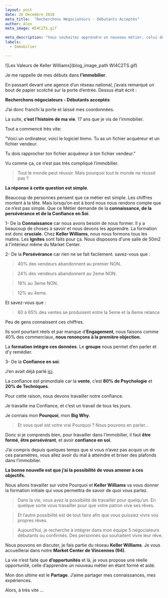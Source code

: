 ```yaml
---
layout: post
date: 26 Décembre 2018
meta_title:  "Recherchons Négociateurs - Débutants Acceptés"
author: Alex
meta_image: WI4C2TS.gif

meta_description: "Vous souhaitez apprendre un nouveau métier, celui de négociateur dans l'immobilier, alors lisez cet article."
labels:
  - Immobilier

---
```





![Les Valeurs de Keller Williams](blog_image_path WI4C2TS.gif)

Je me rappelle de mes débuts dans **l’immobilier**.

En passant devant une agence d’un réseau national, j’avais remarqué un bout de papier scotché sur la porte d’entrée. Dessus était écrit : 

**Recherchons négociateurs - Débutants acceptés**

J’ai donc franchi la porte et laissé mes coordonnées.

La suite, **c’est l’histoire de ma vie**. 17 ans que je vis de l’immobilier.

Tout a commencé très vite:

"Voici un ordinateur, voici le logiciel Immo. Tu as un fichier acquéreur et un fichier vendeur.

Tu dois rapprocher ton fichier acquéreur à ton fichier vendeur."

Vu comme ça, ce n’est pas très compliqué l’immobilier.

>Tout le monde peut réussir. Mais pourquoi tout le monde ne réussit pas ?

**La réponse à cette question est simple**. 

Beaucoup de personnes pensent que ce métier est simple. Les chiffres montent à la tête. Mais lorsqu’on est à bord nous nous rendons compte que ce n’est pas simple. Que ce Métier demande de la **connaissance, de la persévérance et de la Confiance en Soi**.

1- De la **Connaissance** car nous avons besoin de nous former. Il y a beaucoup de choses à savoir et nous devons les apprendre.
La formation est donc **cruciale**. Chez **Keller Williams**, nous nous formons tous les matins. Les **Ignites** sont faits pour ça.
Nous disposons d'une salle de 50m2 à l'intérieur même du Market Center.

2- De la **Persévérance** car rien ne se fait facilement.
savez-vous que :

>40% des vendeurs abandonnent au premier NON.

>24% des vendeurs abandonnent au 2eme NON.

>16% au 3eme NON.

>12% au 4eme.


Et savez-vous que : 

>60 à 65% des ventes se produisent entre la 5eme et la 6eme relance


Peu de gens connaissent ces chiffres. 

Ils sont pourtant réels et par manque d’**Engagement**, nous faisons comme 40% des commerciaux, **nous renonçons à la première objection.**


La **formation intègre ces données**. Le **groupe** nous permet d’en parler et d’y remédier.

3- De la **Confiance en soi**.

J’en avait déjà parlé [ici](https://www.alexandrecordani.com/blog/PourquoiJeDoisAvoirConfianceEnMoiDansLImmobilier).

La confiance est primordiale car la **vente**, c’est **80% de Psychologie** et **20% de Techniques**.

Pour cette raison, nous devons travailler notre confiance.

Je travaille ma Confiance, et c’est un travail de tous les jours.

Je connais mon **Pourquoi**, mon **Big Why**. 

>Et vous quel est votre vrai Pourquoi ? Nous pouvons en parler…

Donc si je comprends bien, pour travailler dans l’immobilier, il faut **être formé**, **être persévérant**, et avoir **confiance en soi**.

J’ai compris depuis quelques temps que si vous n’avez pas acquis un de ces paramètres, vous allez avoir du mal à atteindre et briser des plafonds dans l’immobilier.

**La bonne nouvelle est que j’ai la possibilité de vous amener à ces objectifs.**

Nous allons travailler sur votre Pourquoi et **Keller Williams** va vous donner la formation initiale qui vous permettra de savoir de quoi vous parlez. 




>Dans la vie, vous avez la possibilité de travailler pour quelqu’un. En quelque sorte vous travailler pour que votre patron vive ses rêves.

>Et l’autre possibilité est de tout faire afin que vous puissiez vivre vos propres rêves.

>Aujourd’hui, je recherche à intégrer dans mon équipe 5 négociateurs débutants ou confirmés. Des personnes qui souhaitent vivre leur rêve.

Nous pouvons en discuter, je fais partie du réseau **Keller Williams**. 
Je vous accueillerai dans notre **Market Center de Vincennes (94)**.

La vie n’est faite que **d’opportunités** et  là, je vous propose une réelle opportunité, celle d’apprendre un nouveau métier en étant formé et aidé.

Mon don ultime est le **Partage**. J’aime partager mes connaissances, mes expériences.

Alors, à très vite ...











